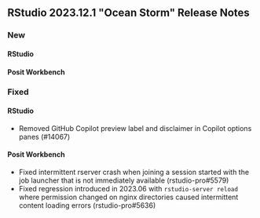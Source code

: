 ## RStudio 2023.12.1 "Ocean Storm" Release Notes

### New
#### RStudio

#### Posit Workbench

### Fixed
#### RStudio
- Removed GitHub Copilot preview label and disclaimer in Copilot options panes (#14067)

#### Posit Workbench
- Fixed intermittent rserver crash when joining a session started with the job launcher that is not immediately available (rstudio-pro#5579)
- Fixed regression introduced in 2023.06 with `rstudio-server reload` where permission changed on nginx directories caused intermittent content loading errors (rstudio-pro#5636)
